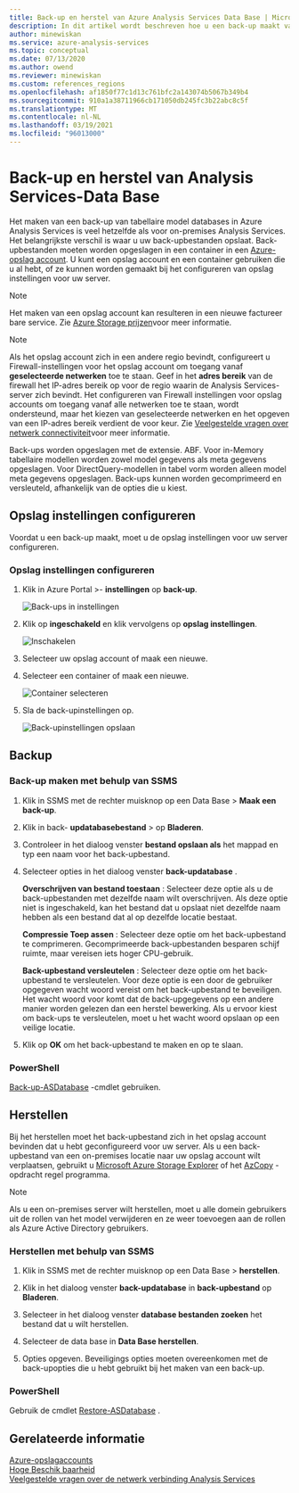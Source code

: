 ```yaml
---
title: Back-up en herstel van Azure Analysis Services Data Base | Microsoft Docs
description: In dit artikel wordt beschreven hoe u een back-up maakt van model meta gegevens en gegevens van een Azure Analysis Services Data Base.
author: minewiskan
ms.service: azure-analysis-services
ms.topic: conceptual
ms.date: 07/13/2020
ms.author: owend
ms.reviewer: minewiskan
ms.custom: references_regions
ms.openlocfilehash: af1850f77c1d13c761bfc2a143074b5067b349b4
ms.sourcegitcommit: 910a1a38711966cb171050db245fc3b22abc8c5f
ms.translationtype: MT
ms.contentlocale: nl-NL
ms.lasthandoff: 03/19/2021
ms.locfileid: "96013000"
---
```

# <a name="analysis-services-database-backup-and-restore"></a>Back-up en herstel van Analysis Services-Data Base

Het maken van een back-up van tabellaire model databases in Azure Analysis Services is veel hetzelfde als voor on-premises Analysis Services. Het belangrijkste verschil is waar u uw back-upbestanden opslaat. Back-upbestanden moeten worden opgeslagen in een container in een [Azure-opslag account](../storage/common/storage-account-create.md). U kunt een opslag account en een container gebruiken die u al hebt, of ze kunnen worden gemaakt bij het configureren van opslag instellingen voor uw server.

> [!NOTE]
> Het maken van een opslag account kan resulteren in een nieuwe factureer bare service. Zie [Azure Storage prijzen](https://azure.microsoft.com/pricing/details/storage/blobs/)voor meer informatie.
> 
> 

> [!NOTE]
> Als het opslag account zich in een andere regio bevindt, configureert u Firewall-instellingen voor het opslag account om toegang vanaf **geselecteerde netwerken** toe te staan. Geef in het **adres bereik** van de firewall het IP-adres bereik op voor de regio waarin de Analysis Services-server zich bevindt. Het configureren van Firewall instellingen voor opslag accounts om toegang vanaf alle netwerken toe te staan, wordt ondersteund, maar het kiezen van geselecteerde netwerken en het opgeven van een IP-adres bereik verdient de voor keur. Zie [Veelgestelde vragen over netwerk connectiviteit](analysis-services-network-faq.md#backup-and-restore)voor meer informatie.

Back-ups worden opgeslagen met de extensie. ABF. Voor in-Memory tabellaire modellen worden zowel model gegevens als meta gegevens opgeslagen. Voor DirectQuery-modellen in tabel vorm worden alleen model meta gegevens opgeslagen. Back-ups kunnen worden gecomprimeerd en versleuteld, afhankelijk van de opties die u kiest.


## <a name="configure-storage-settings"></a>Opslag instellingen configureren
Voordat u een back-up maakt, moet u de opslag instellingen voor uw server configureren.


### <a name="to-configure-storage-settings"></a>Opslag instellingen configureren
1.  Klik in Azure Portal >- **instellingen** op **back-up**.

    ![Back-ups in instellingen](./media/analysis-services-backup/aas-backup-backups.png)

2.  Klik op **ingeschakeld** en klik vervolgens op **opslag instellingen**.

    ![Inschakelen](./media/analysis-services-backup/aas-backup-enable.png)

3. Selecteer uw opslag account of maak een nieuwe.

4. Selecteer een container of maak een nieuwe.

    ![Container selecteren](./media/analysis-services-backup/aas-backup-container.png)

5. Sla de back-upinstellingen op.

    ![Back-upinstellingen opslaan](./media/analysis-services-backup/aas-backup-save.png)

## <a name="backup"></a>Backup

### <a name="to-backup-by-using-ssms"></a>Back-up maken met behulp van SSMS

1. Klik in SSMS met de rechter muisknop op een Data Base > **Maak een back-up**.

2. Klik in back- **updatabasebestand**  >  op **Bladeren**.

3. Controleer in het dialoog venster **bestand opslaan als** het mappad en typ een naam voor het back-upbestand. 

4. Selecteer opties in het dialoog venster **back-updatabase** .

    **Overschrijven van bestand toestaan** : Selecteer deze optie als u de back-upbestanden met dezelfde naam wilt overschrijven. Als deze optie niet is ingeschakeld, kan het bestand dat u opslaat niet dezelfde naam hebben als een bestand dat al op dezelfde locatie bestaat.

    **Compressie Toep assen** : Selecteer deze optie om het back-upbestand te comprimeren. Gecomprimeerde back-upbestanden besparen schijf ruimte, maar vereisen iets hoger CPU-gebruik. 

    **Back-upbestand versleutelen** : Selecteer deze optie om het back-upbestand te versleutelen. Voor deze optie is een door de gebruiker opgegeven wacht woord vereist om het back-upbestand te beveiligen. Het wacht woord voor komt dat de back-upgegevens op een andere manier worden gelezen dan een herstel bewerking. Als u ervoor kiest om back-ups te versleutelen, moet u het wacht woord opslaan op een veilige locatie.

5. Klik op **OK** om het back-upbestand te maken en op te slaan.


### <a name="powershell"></a>PowerShell
[Back-up-ASDatabase](/powershell/module/sqlserver/backup-asdatabase) -cmdlet gebruiken.

## <a name="restore"></a>Herstellen
Bij het herstellen moet het back-upbestand zich in het opslag account bevinden dat u hebt geconfigureerd voor uw server. Als u een back-upbestand van een on-premises locatie naar uw opslag account wilt verplaatsen, gebruikt u [Microsoft Azure Storage Explorer](../vs-azure-tools-storage-manage-with-storage-explorer.md) of het [AzCopy](../storage/common/storage-use-azcopy-v10.md) -opdracht regel programma. 



> [!NOTE]
> Als u een on-premises server wilt herstellen, moet u alle domein gebruikers uit de rollen van het model verwijderen en ze weer toevoegen aan de rollen als Azure Active Directory gebruikers.
> 
> 

### <a name="to-restore-by-using-ssms"></a>Herstellen met behulp van SSMS

1. Klik in SSMS met de rechter muisknop op een Data Base > **herstellen**.

2. Klik in het dialoog venster **back-updatabase** in **back-upbestand** op **Bladeren**.

3. Selecteer in het dialoog venster **database bestanden zoeken** het bestand dat u wilt herstellen.

4. Selecteer de data base in **Data Base herstellen**.

5. Opties opgeven. Beveiligings opties moeten overeenkomen met de back-upopties die u hebt gebruikt bij het maken van een back-up.


### <a name="powershell"></a>PowerShell

Gebruik de cmdlet [Restore-ASDatabase](/powershell/module/sqlserver/restore-asdatabase) .


## <a name="related-information"></a>Gerelateerde informatie

[Azure-opslagaccounts](../storage/common/storage-account-create.md)  
[Hoge Beschik baarheid](analysis-services-bcdr.md)      
[Veelgestelde vragen over de netwerk verbinding Analysis Services](analysis-services-network-faq.md)